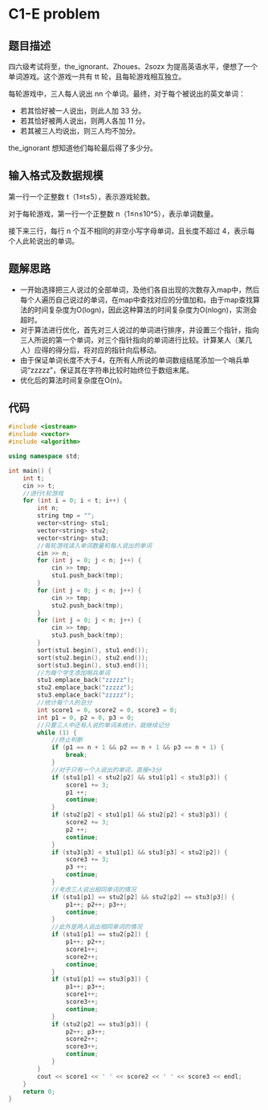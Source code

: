 # C1-E problem

## 题目描述

四六级考试将至，the_ignorant、Zhoues、2sozx 为提高英语水平，便想了一个单词游戏。这个游戏一共有 tt 轮，且每轮游戏相互独立。

每轮游戏中，三人每人说出 nn 个单词。最终，对于每个被说出的英文单词：

- 若其恰好被一人说出，则此人加 33 分。
- 若其恰好被两人说出，则两人各加 11 分。
- 若其被三人均说出，则三人均不加分。

the_ignorant 想知道他们每轮最后得了多少分。

## 输入格式及数据规模

第一行一个正整数 t（1≤t≤5），表示游戏轮数。

对于每轮游戏，第一行一个正整数 n（1≤n≤10^5），表示单词数量。

接下来三行，每行 n 个互不相同的非空小写字母单词，且长度不超过 4，表示每个人此轮说出的单词。

## 题解思路

- 一开始选择把三人说过的全部单词，及他们各自出现的次数存入map中，然后每个人遍历自己说过的单词，在map中查找对应的分值加和。由于map查找算法的时间复杂度为O(logn)，因此这种算法的时间复杂度为O(nlogn)，实测会超时。
- 对于算法进行优化，首先对三人说过的单词进行排序，并设置三个指针，指向三人所说的第一个单词，对三个指针指向的单词进行比较。计算某人（某几人）应得的得分后，将对应的指针向后移动。
- 由于保证单词长度不大于4，在所有人所说的单词数组结尾添加一个哨兵单词“zzzzz”，保证其在字符串比较时始终位于数组末尾。
- 优化后的算法时间复杂度在O(n)。

## 代码

```c++
#include <iostream>
#include <vector>
#include <algorithm>

using namespace std;

int main() {
    int t;
    cin >> t;
    //进行t轮游戏
    for (int i = 0; i < t; i++) {
        int n;
        string tmp = "";
        vector<string> stu1;
        vector<string> stu2;
        vector<string> stu3;
        //每轮游戏读入单词数量和每人说出的单词
        cin >> n;
        for (int j = 0; j < n; j++) {
            cin >> tmp;
            stu1.push_back(tmp);
        }
        for (int j = 0; j < n; j++) {
            cin >> tmp;
            stu2.push_back(tmp);
        }
        for (int j = 0; j < n; j++) {
            cin >> tmp;
            stu3.push_back(tmp);
        }
        sort(stu1.begin(), stu1.end());
        sort(stu2.begin(), stu2.end());
        sort(stu3.begin(), stu3.end());
        //为每个学生添加哨兵单词
        stu1.emplace_back("zzzzz");
        stu2.emplace_back("zzzzz");
        stu3.emplace_back("zzzzz");
        //统计每个人的总分
        int score1 = 0, score2 = 0, score3 = 0;
        int p1 = 0, p2 = 0, p3 = 0;
        //只要三人中还有人说的单词未统计，就继续记分
        while (1) {
            //终止判断
            if (p1 == n + 1 && p2 == n + 1 && p3 == n + 1) {
                break;
            }
            //对于只有一个人说出的单词，直接+3分
            if (stu1[p1] < stu2[p2] && stu1[p1] < stu3[p3]) {
                score1 += 3;
                p1 ++;
                continue;
            }
            if (stu2[p2] < stu1[p1] && stu2[p2] < stu3[p3]) {
                score2 += 3;
                p2 ++;
                continue;
            }
            if (stu3[p3] < stu1[p1] && stu3[p3] < stu2[p2]) {
                score3 += 3;
                p3 ++;
                continue;
            }
            //考虑三人说出相同单词的情况
            if (stu1[p1] == stu2[p2] && stu2[p2] == stu3[p3]) {
                p1++; p2++; p3++;
                continue;
            }
            //此外是两人说出相同单词的情况
            if (stu1[p1] == stu2[p2]) {
                p1++; p2++;
                score1++;
                score2++;
                continue;
            }
            if (stu1[p1] == stu3[p3]) {
                p1++; p3++;
                score1++;
                score3++;
                continue;
            }
            if (stu2[p2] == stu3[p3]) {
                p2++; p3++;
                score2++;
                score3++;
                continue;
            }
        }
        cout << score1 << ' ' << score2 << ' ' << score3 << endl;
    }
    return 0;
}
```

